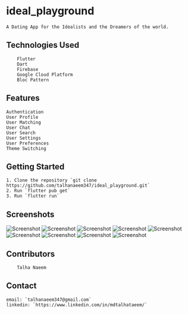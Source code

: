 # ideal_playground

    A Dating App for the Idealists and the Dreamers of the world. 

## Technologies Used
    
        Flutter
        Dart
        Firebase
        Google Cloud Platform
        Bloc Pattern

## Features

    Authentication
    User Profile
    User Matching
    User Chat
    User Search
    User Settings
    User Preferences
    Theme Switching


## Getting Started

    1. Clone the repository `git clone https://github.com/talhanaeem347/ideal_playground.git`
    2. Run `flutter pub get`
    3. Run `flutter run`


## Screenshots

![Screenshot](/screenshots/splash.png)
![Screenshot](/screenshots/login.png)
![Screenshot](/screenshots/signup.png)
![Screenshot](/screenshots/search.png)
![Screenshot](/screenshots/match.png)
![Screenshot](/screenshots/matchPopup.png)
![Screenshot](/screenshots/settings.png)
![Screenshot](/screenshots/chatList.png)
![Screenshot](/screenshots/chatRoam.png)

## Contributors

        Talha Naeem

## Contact

    email: `talhanaeem347@gmail.com`
    linkedin: `https://www.linkedin.com/in/mdtalhataeem/`
